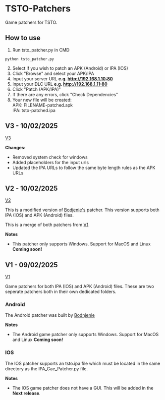 # TSTO-Patchers
Game patchers for TSTO.

## How to use
1. Run tsto_patcher.py in CMD
```
python tsto_patcher.py
```
2. Select if you wish to patch an APK (Android) or IPA (IOS)
3. Click "Browse" and select your APK/IPA
4. Input your server URL **e.g. http://192.168.1.10:80**
5. Input your DLC URL **e.g. http://192.168.1.11:80**
6. Click "Patch (APK/IPA)"
7. If there are any errors, click "Check Dependencies"
8. Your new file will be created:<br>
APK: FILENAME-patched.apk<br>
IPA: tsto-patched.ipa

## V3 - 10/02/2025
[V3](https://github.com/AlekMunroe/TSTO-Patchers/releases/tag/V3)

**Changes:**
* Removed system check for windows
* Added placeholders for the input urls
* Updated the IPA URLs to follow the same byte length rules as the APK URLs


## V2 - 10/02/2025
[V2](https://github.com/AlekMunroe/TSTO-Patchers/releases/tag/V2)

This is a modified version of [Bodjenie's](https://github.com/bodnjenie14/Patch-Apk) patcher.
This version supports both IPA (IOS) and APK (Android) files.

This is a merge of both patchers from [V1](https://github.com/AlekMunroe/TSTO-Patchers/releases/tag/V1).

**Notes**
* This patcher only supports Windows. Support for MacOS and Linux **Coming soon!**


## V1 - 09/02/2025
[V1](https://github.com/AlekMunroe/TSTO-Patchers/releases/tag/V1)

Game patchers for both IPA (IOS) and APK (Android) files.
These are two seperate patchers both in their own dedicated folders.

### Android
The Android patcher was built by [Bodnjenie](https://github.com/bodnjenie14/)

**Notes**
* The Android game patcher only supports Windows. Support for MacOS and Linux **Coming soon!**

### IOS
The IOS patcher supports an tsto.ipa file which must be located in the same directory as the IPA_Gae_Patcher.py file.

**Notes**
* The IOS game patcher does not have a GUI. This will be added in the **Next release**.
